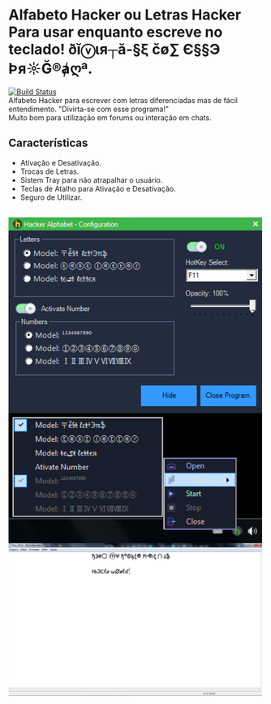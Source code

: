 # Alfabeto Hacker ou Letras Hacker Para usar enquanto escreve no teclado! ðĭⓥιя┬ă-§ξ čø∑ Є§§Э Þя☼Ğ®ⱥღª.
[![Build Status](https://travis-ci.org/joemccann/dillinger.svg?branch=master)](https://github.com/Romulo-Meirelles) <br>
Alfabeto Hacker para escrever com letras diferenciadas mas de fácil entendimento. "Divirta-se com esse programa!"<br>
Muito bom para utilização em forums ou interação em chats.

## Características

- Ativação e Desativação.
- Trocas de Letras.
- Sistem Tray para não atrapalhar o usuário.
- Teclas de Atalho para Ativação e Desativação.
- Seguro de Utilizar.
<br>

<img src="/Pictures/Hacker_Alphabet.png" width="500" heigth="300" align="middle">
<img src="/Pictures/Hacker_Alphabet_Tray.png" width="500" heigth="300" align="middle">
<img src="/Pictures/Hacker_Alphabet_Note.png" width="500" heigth="300" align="middle">
